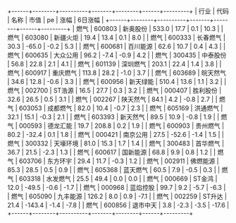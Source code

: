 +------+--------+----------+-------+--------+------+---------+
| 行业 |  代码  |   名称   | 市值  |   pe   | 涨幅 | 6日涨幅 |
+------+--------+----------+-------+--------+------+---------+
| 燃气 | 600803 | 新奥股份 | 533.0 |  17.7  | 0.1  |  10.3   |
| 燃气 | 603080 | 新疆火炬 | 19.4  |  13.4  | 0.1  |   8.0   |
| 燃气 | 600333 | 长春燃气 | 30.3  | -65.0  | -0.2 |   5.3   |
| 燃气 | 600681 | 百川能源 | 62.6  |  10.7  | 0.4  |   4.3   |
| 燃气 | 600635 | 大众公用 | 96.2  |  -7.4  | -0.9 |   4.2   |
| 燃气 | 300435 | 中泰股份 | 56.8  |  22.8  | 2.1  |   4.1   |
| 燃气 | 601139 | 深圳燃气 | 203.1 |  22.4  | 1.4  |   3.8   |
| 燃气 | 600917 | 重庆燃气 | 113.8 |  28.2  | -1.0 |   3.7   |
| 燃气 | 603689 | 皖天然气 | 34.6  |  12.8  | -0.6 |   3.3   |
| 燃气 | 600956 | 新天绿能 | 510.4 |  13.6  | 1.1  |   3.2   |
| 燃气 | 002700 |  ST浩源  | 16.5  |  27.7  | 0.3  |   3.2   |
| 燃气 | 000407 | 胜利股份 | 32.6  |  26.5  | 0.5  |   3.1   |
| 燃气 | 002267 | 陕天然气 | 84.1  |  4.2   | -0.8 |   2.7   |
| 燃气 | 603053 | 成都燃气 | 82.0  |  10.4  | -0.7 |   2.3   |
| 燃气 | 605169 | 洪通燃气 | 32.1  |  15.1  | -0.3 |   2.1   |
| 燃气 | 603393 | 新天然气 | 89.5  |  10.9  | -0.8 |   1.9   |
| 燃气 | 000593 | 德龙汇能 | 19.7  | 208.8  | 0.2  |   1.9   |
| 燃气 | 600903 | 贵州燃气 | 80.2  | -32.4  | 0.1  |   1.8   |
| 燃气 | 000421 | 南京公用 | 27.5  | -52.6  | -1.4 |   1.5   |
| 燃气 | 300332 | 天壕环境 | 81.0  |  15.3  | 1.7  |   1.4   |
| 燃气 | 300483 | 首华燃气 | 36.7  |  21.5  | -2.3 |   1.3   |
| 燃气 | 600617 | 国新能源 | 68.8  |  9.9   | 0.8  |   1.2   |
| 燃气 | 603706 | 东方环宇 | 29.4  |  11.7  | -0.3 |   1.2   |
| 燃气 | 002911 | 佛燃能源 | 85.3  |  28.5  | 0.5  |   0.9   |
| 燃气 | 605368 | 蓝天燃气 | 60.5  |  7.9   | -0.5 |   0.3   |
| 燃气 | 603318 | 水发燃气 | 25.5  |  49.4  | 0.0  |   0.0   |
| 燃气 | 000669 |  ST金鸿  | 12.0  | -49.5  | -0.6 |  -1.7   |
| 燃气 | 000968 | 蓝焰控股 | 99.7  |  9.2   | -5.7 |  -6.3   |
| 燃气 | 605090 | 九丰能源 | 126.2 |  8.0   | 0.9  |  -7.1   |
| 燃气 | 002259 |  ST升达  | 21.4  | -143.4 | -1.4 |  -7.8   |
| 燃气 | 600856 | 退市中天 |  3.8  |  -2.3  | -3.5 |  -17.6  |
+------+--------+----------+-------+--------+------+---------+

